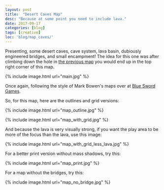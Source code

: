 ```yaml
---
layout: post
title:  "Desert Caves Map"
desc: "Because at some point you need to include lava."
date: 2017-09-17
categories: [blog]
tags: [creative]
loc: 'blog/map_caves/'
---
```


Presenting, some desert caves, cave system, lava basin, dubiously engineered bridges, and small
encampment! The idea for this one was after climbing down the hole in [the previous map](/blog/2017/09/16/map-camp.html)
you would end up in the top right corner of this map.

{% include image.html url="main.jpg"  %}

Once again, following the style of Mark Bowen's maps over at [Blue Sword Games](https://www.patreon.com/blueswordgames).


So, for this map, here are the outlines and grid versions:

{% include image.html url="map_outline.jpg"  %}

{% include image.html url="map_with_grid.jpg"  %}

And because the lava is very visually strong, if you want the play area to be more 
of the focus than the lava, use this image:

{% include image.html url="map_with_grid_less_lava.jpg"  %}

For a better print version without mass shadows, try this:

{% include image.html url="map_print.jpg"  %}

For a map without the bridges, try this:

{% include image.html url="map_no_bridge.jpg"  %}
